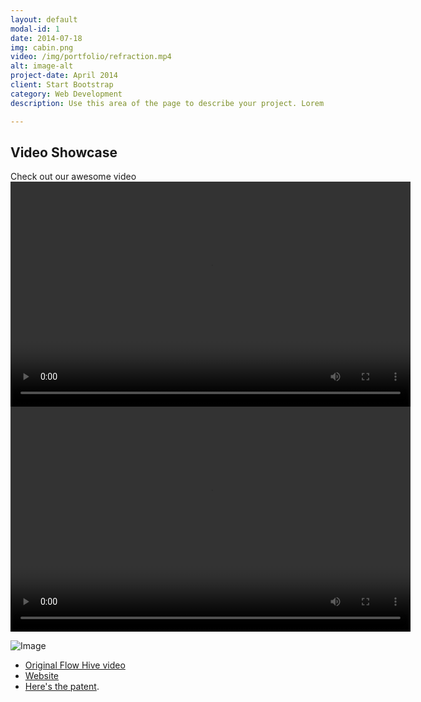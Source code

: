 ```yaml
---
layout: default
modal-id: 1
date: 2014-07-18
img: cabin.png
video: /img/portfolio/refraction.mp4
alt: image-alt
project-date: April 2014
client: Start Bootstrap
category: Web Development
description: Use this area of the page to describe your project. Lorem ipsum dolor sit amet, consectetur adipisicing elit. Mollitia neque assumenda ipsam nihil, molestias magnam, recusandae quos quis inventore quisquam velit asperiores, vitae? Reprehenderit soluta, eos quod consequuntur itaque. Nam.

---
```


  <section id="video" class="bg-dark">
    <div class="container">
      <div class="row">
        <div class="col-lg-12 text-center">
          <h2 class="section-heading text-uppercase">Video Showcase</h2>
          <div class="section-subheading text-muted">Check out our awesome video</div>
        </div>
      </div>
      <div class="row justify-content-center">
        <div class="col-lg-8">
          <div class="embed-responsive embed-responsive-16by9">
            <video width="640" height="360" controls>
              <source src="{{ page.video }}" type="video/mp4">
              Your browser does not support the video tag.
            </video>
          </div>
        </div>
      </div>
    </div>
  </section>
  
<video width="640" height="360" controls>
  <source src="/img/portfolio/refraction.mp4" type="video/mp4">
  Your browser does not support the video tag.
</video>

![Image](cabin.png)

* [Original Flow Hive video](https://www.youtube.com/watch?v=0_pj4cz2VJM)
* [Website](http://www.honeyflow.com/)
* [Here's the patent](http://www.freepatentsonline.com/20140370781.pdf).
